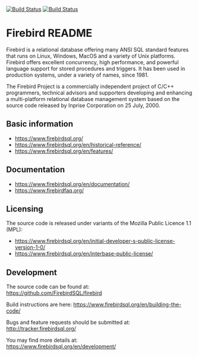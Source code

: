 [![Build Status](https://api.travis-ci.com/FirebirdSQL/firebird.svg?branch=B3_0_Release)](https://travis-ci.com/FirebirdSQL/firebird)
[![Build Status](https://ci.appveyor.com/api/projects/status/github/FirebirdSQL/firebird?branch=B3_0_Release&svg=true)](https://ci.appveyor.com/project/FirebirdSQL/firebird)

# Firebird README

Firebird is a relational database offering many ANSI SQL standard features that runs on Linux, Windows, MacOS and a variety of Unix platforms. Firebird offers excellent concurrency, high performance, and powerful language support for stored procedures and triggers. It has been used in production systems, under a variety of names, since 1981.

The Firebird Project is a commercially independent project of C/C++ programmers, technical advisors and supporters developing and enhancing a multi-platform relational database management system based on the source code released by Inprise Corporation on 25 July, 2000.

## Basic information

* https://www.firebirdsql.org/
* https://www.firebirdsql.org/en/historical-reference/
* https://www.firebirdsql.org/en/features/

## Documentation

* https://www.firebirdsql.org/en/documentation/
* https://www.firebirdfaq.org/

## Licensing

The source code is released under variants of the Mozilla Public Licence 1.1 (MPL):

* https://www.firebirdsql.org/en/initial-developer-s-public-license-version-1-0/
* https://www.firebirdsql.org/en/interbase-public-license/

## Development

The source code can be found at:  
https://github.com/FirebirdSQL/firebird

Build instructions are here:
https://www.firebirdsql.org/en/building-the-code/

Bugs and feature requests should be submitted at:  
http://tracker.firebirdsql.org/

You may find more details at:  
https://www.firebirdsql.org/en/development/
